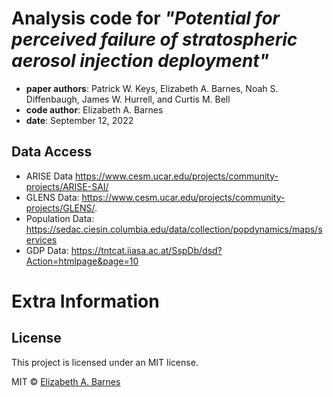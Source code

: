 # Analysis code for _"Potential for perceived failure of stratospheric aerosol injection deployment"_
* __paper authors__: Patrick W. Keys, Elizabeth A. Barnes, Noah S. Diffenbaugh, James W. Hurrell, and Curtis M. Bell
* __code author__: Elizabeth A. Barnes
* __date__: September 12, 2022


## Data Access
* ARISE Data https://www.cesm.ucar.edu/projects/community-projects/ARISE-SAI/ 
* GLENS Data: https://www.cesm.ucar.edu/projects/community-projects/GLENS/. 
* Population Data: https://sedac.ciesin.columbia.edu/data/collection/popdynamics/maps/services 
* GDP Data: https://tntcat.iiasa.ac.at/SspDb/dsd?Action=htmlpage&page=10

# Extra Information

## License
This project is licensed under an MIT license.

MIT © [Elizabeth A. Barnes](https://github.com/eabarnes1010)